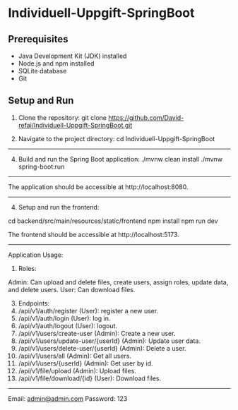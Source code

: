 # Individuell-Uppgift-SpringBoot

## Prerequisites

- Java Development Kit (JDK) installed
- Node.js and npm installed
- SQLite database
- Git

## Setup and Run

1. Clone the repository:
git clone https://github.com/David-refai/Individuell-Uppgift-SpringBoot.git

2. Navigate to the project directory:
cd Individuell-Uppgift-SpringBoot

---------------------------------------------------------
4. Build and run the Spring Boot application:
./mvnw clean install
./mvnw spring-boot:run

---------------------------------------------------------
The application should be accessible at http://localhost:8080.

---------------------------------------------------------
4. Setup and run the frontend:

cd backend/src/main/resources/static/frontend
npm install
npm run dev

The frontend should be accessible at http://localhost:5173.

---------------------------------------------------------
Application Usage:
1. Roles:

Admin: Can upload and delete files, create users, assign roles, update data, and delete users.
User: Can download files.

3. Endpoints:
4. /api/v1/auth/register                   (User): register a new user.
5. /api/v1/auth/login                      (User): log in.
6. /api/v1/auth/logout                     (User): logout.
7. /api/v1/users/create-user               (Admin): Create a new user.
8. /api/v1/users/update-user/{userId}      (Admin): Update user data.
9. /api/v1/users/delete-user/{userId}      (Admin): Delete a user.
10. /api/v1/users/all                       (Admin): Get all users.
11. /api/v1/users/{userId}                  (Admin): Get user by id.
12. /api/v1/file/upload                     (Admin): Upload files.
13. /api/v1/file/download/{id}              (User): Download files.
----------------------------------------------------------------------------
Email: admin@admin.com
Password: 123


